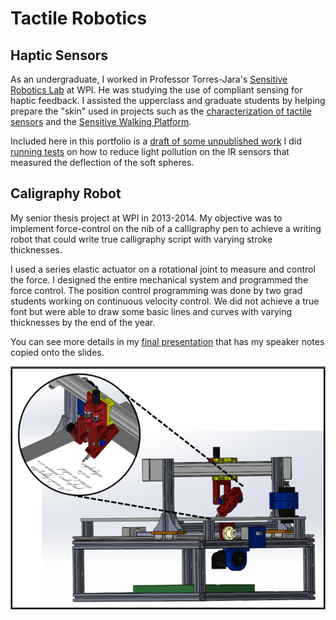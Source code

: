 # Tactile Robotics

## Haptic Sensors
As an undergraduate, I worked in Professor Torres-Jara's [Sensitive Robotics Lab](https://eduardotorresjara.com/) at WPI. He was studying the use of compliant sensing for haptic feedback. I assisted the upperclass and graduate students by helping prepare the "skin" used in projects such as the [characterization of tactile sensors](https://ieeexplore.ieee.org/abstract/document/6691907) and the [Sensitive Walking Platform](https://digital.wpi.edu/downloads/vm40xt08b).

Included here in this portfolio is a [draft of some unpublished work](Improving_IR_Sensors_for_Use_in_Sensitive_Robotics.pdf) I did [running tests](Mold_Test_Data.pdf) on how to reduce light pollution on the IR sensors that measured the deflection of the soft spheres.

## Caligraphy Robot
My senior thesis project at WPI in 2013-2014. My objective was to implement force-control on the nib of a calligraphy pen to achieve a writing robot that could write true calligraphy script with varying stroke thicknesses.

I used a series elastic actuator on a rotational joint to measure and control the force. I designed the entire mechanical system and programmed the force control. The position control programming was done by two grad students working on continuous velocity control. We did not achieve a true font but were able to draw some basic lines and curves with varying thicknesses by the end of the year.

You can see more details in my [final presentation](Sensitive_Calligraphy_Robot_Final_Presentation.ppsx) that has my speaker notes copied onto the slides.

![CAD model of the robot](Calligraphy_Robot.png)